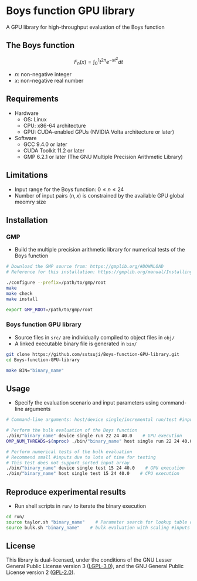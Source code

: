 # Boys function GPU library

A GPU library for high-throughput evaluation of the Boys function


## The Boys function

$$F_n(x) = \int_{0}^{1} t^{2n}e^{-xt^2} dt$$
- $n$: non-negative integer
- $x$: non-negative real number


## Requirements

- Hardware
    - OS: Linux
    - CPU: x86-64 architecture
    - GPU: CUDA-enabled GPUs (NVIDIA Volta architecture or later)
- Software
    - GCC 9.4.0 or later
    - CUDA Toolkit 11.2 or later
    - GMP 6.2.1 or later (The GNU Multiple Precision Arithmetic Library)


## Limitations

- Input range for the Boys function: $0 \le n \le 24$
- Number of input pairs $(n, x)$ is constrained by the available GPU global meomry size


## Installation

### GMP
- Build the multiple precision arithmetic library for numerical tests of the Boys function
```bash
# Download the GMP source from: https://gmplib.org/#DOWNLOAD
# Reference for this installation: https://gmplib.org/manual/Installing-GMP

./configure --prefix=/path/to/gmp/root
make
make check
make install

export GMP_ROOT=/path/to/gmp/root
```

### Boys function GPU library
- Source files in `src/` are individually compiled to object files in `obj/`
- A linked executable binary file is generated in `bin/`
```bash
git clone https://github.com/sstsuji/Boys-function-GPU-library.git
cd Boys-function-GPU-library

make BIN="binary_name"
```


## Usage

- Specify the evaluation scenario and input parameters using command-line arguments
```bash
# Command-line arguments: host/device single/incremental run/test #inputs n_max x_max

# Perform the bulk evaluation of the Boys function
./bin/"binary_name" device single run 22 24 40.0    # GPU execution
OMP_NUM_THREADS=$(nproc) ./bin/"binary_name" host single run 22 24 40.0    # CPU execution

# Perform numerical tests of the bulk evaluation
# Recommend small #inputs due to lots of time for testing
# This test does not support sorted input array
./bin/"binary_name" device single test 15 24 40.0    # GPU execution
./bin/"binary_name" host single test 15 24 40.0    # CPU execution
```

## Reproduce experimental results

- Run shell scripts in `run/` to iterate the binary execution
```bash
cd run/
source taylor.sh "binary_name"    # Parameter search for lookup table of Gridded Taylor expansion method
source bulk.sh "binary_name"    # bulk evaluation with scaling #inputs
```


## License
This library is dual-licensed, under the conditions of the GNU Lesser General Public License version 3 ([LGPL-3.0](LICENSE/LGPLv3.txt)), and the GNU General Public License version 2 ([GPL-2.0](LICENSE/GPLv2.txt)).

<!-- ## Citation -->




























